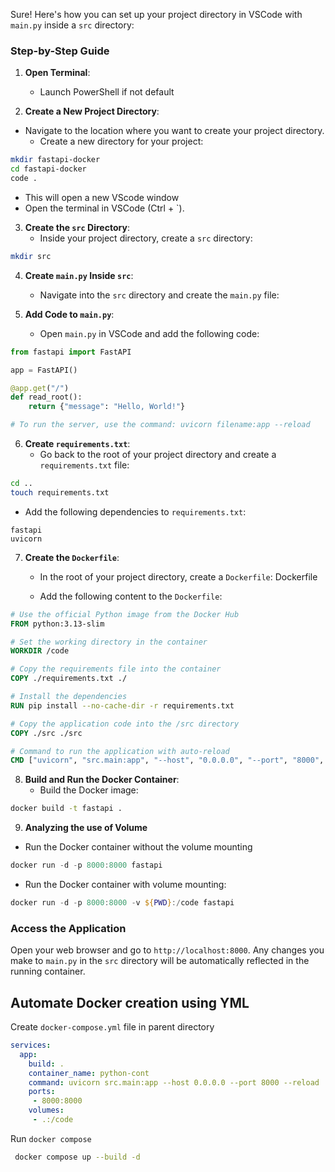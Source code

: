 Sure! Here's how you can set up your project directory in VSCode with `main.py` inside a `src` directory:

### Step-by-Step Guide

1. **Open Terminal**:
   - Launch PowerShell if not default

2. **Create a New Project Directory**:
 - Navigate to the location where you want to create your project directory.
   - Create a new directory for your project:
```sh
mkdir fastapi-docker
cd fastapi-docker
code .
```
- This will open a new VScode window
- Open the terminal in VSCode (Ctrl + `).

3. **Create the `src` Directory**:
   - Inside your project directory, create a `src` directory:
```sh
mkdir src
```

4. **Create `main.py` Inside `src`**:
   - Navigate into the `src` directory and create the `main.py` file:

5. **Add Code to `main.py`**:
   - Open `main.py` in VSCode and add the following code:
```python
from fastapi import FastAPI

app = FastAPI()

@app.get("/")
def read_root():
    return {"message": "Hello, World!"}

# To run the server, use the command: uvicorn filename:app --reload

```

6. **Create `requirements.txt`**:
   - Go back to the root of your project directory and create a `requirements.txt` file:
```sh
cd ..
touch requirements.txt
```
   - Add the following dependencies to `requirements.txt`:
```
fastapi
uvicorn
```

7. **Create the `Dockerfile`**:
   - In the root of your project directory, create a `Dockerfile`:
Dockerfile

   - Add the following content to the `Dockerfile`:
```Dockerfile
# Use the official Python image from the Docker Hub
FROM python:3.13-slim

# Set the working directory in the container
WORKDIR /code

# Copy the requirements file into the container
COPY ./requirements.txt ./

# Install the dependencies
RUN pip install --no-cache-dir -r requirements.txt

# Copy the application code into the /src directory
COPY ./src ./src

# Command to run the application with auto-reload
CMD ["uvicorn", "src.main:app", "--host", "0.0.0.0", "--port", "8000", "--reload"]
```

8. **Build and Run the Docker Container**:
   - Build the Docker image:
```sh
docker build -t fastapi .
```

9. **Analyzing the use of Volume**

- Run the Docker container without the volume mounting

```powershell
docker run -d -p 8000:8000 fastapi
```

   - Run the Docker container with volume mounting:


```powershell
docker run -d -p 8000:8000 -v ${PWD}:/code fastapi
```


### Access the Application

Open your web browser and go to `http://localhost:8000`. Any changes you make to `main.py` in the `src` directory will be automatically reflected in the running container.

## Automate Docker creation using YML

Create `docker-compose.yml` file in parent directory 

```yml
services:
  app:
	build: .
	container_name: python-cont
	command: uvicorn src.main:app --host 0.0.0.0 --port 8000 --reload
	ports:
	 - 8000:8000
	volumes:
	 - .:/code
```

Run `docker compose`

```sh
 docker compose up --build -d
 ```
